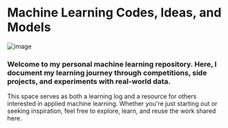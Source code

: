 # Machine Learning Codes, Ideas, and Models
![image](https://github.com/user-attachments/assets/868c1825-b66c-4d9d-8859-4ccb88a9bb4c)

### Welcome to my personal machine learning repository. Here, I document my learning journey through competitions, side projects, and experiments with real-world data.

This space serves as both a learning log and a resource for others interested in applied machine learning. Whether you're just starting out or seeking inspiration, feel free to explore, learn, and reuse the work shared here.
